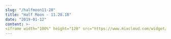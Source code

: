```yaml
---
slug: "/halfmoon11-28"
title: "Half Moon - 11.28.18"
date: "2019-01-12"
content: >-
<iframe width="100%" height="120" src="https://www.mixcloud.com/widget/iframe/?hide_cover=1&feed=%2FHalfMoonbk%2Fmoney-cat-records-11282018%2F" frameborder="0" ></iframe>
---
```

